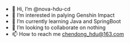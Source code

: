 - 👋 Hi, I’m @nova-hdu-cd
- 👀 I’m interested in palying Genshin Impact
- 🌱 I’m currently learning Java and SpringBoot
- 💞️ I’m looking to collaborate on nothing
- 📫 How to reach me chendong_hdu@163.com

<!---
nova-hdu-cd/nova-hdu-cd is a ✨ special ✨ repository because its `README.md` (this file) appears on your GitHub profile.
You can click the Preview link to take a look at your changes.
--->
